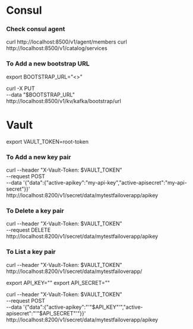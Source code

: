 # Consul

### Check consul agent
curl http://localhost:8500/v1/agent/members
curl http://localhost:8500/v1/catalog/services

### To Add a new bootstrap URL 
export BOOTSTRAP_URL="<>"

curl -X PUT \
  --data "$BOOTSTRAP_URL" \
  http://localhost:8500/v1/kv/kafka/bootstrap/url

# Vault
export VAULT_TOKEN=root-token

### To Add a new key pair
curl --header "X-Vault-Token: $VAULT_TOKEN" \
  --request POST \
  --data '{"data":{"active-apikey":"my-api-key","active-apisecret":"my-api-secret"}}' \
  http://localhost:8200/v1/secret/data/mytestfailoverapp/apikey

### To Delete a key pair
curl --header "X-Vault-Token: $VAULT_TOKEN" \
--request DELETE \
http://localhost:8200/v1/secret/data/mytestfailoverapp/apikey


### To List a key pair
curl --header "X-Vault-Token: $VAULT_TOKEN" \
  http://localhost:8200/v1/secret/data/mytestfailoverapp/


export API_KEY=""
export API_SECRET=""

curl --header "X-Vault-Token: $VAULT_TOKEN" \
  --request POST \
  --data '{"data":{"active-apikey":"'"$API_KEY"'","active-apisecret":"'"$API_SECRET"'"}}' \
  http://localhost:8200/v1/secret/data/mytestfailoverapp/apikey
